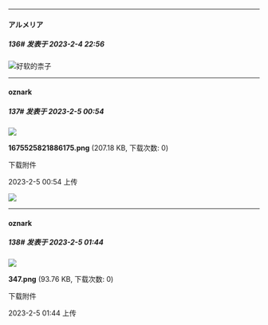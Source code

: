 
*****

####  アルメリア  
##### 136#       发表于 2023-2-4 22:56

<img src="https://static.saraba1st.com/image/smiley/face2017/037.png" referrerpolicy="no-referrer">好软的柰子


*****

####  oznark  
##### 137#       发表于 2023-2-5 00:54

<img src="https://img.saraba1st.com/forum/202302/04/095448qxu9z45x68duv9gx.png" referrerpolicy="no-referrer">

<strong>1675525821886175.png</strong> (207.18 KB, 下载次数: 0)

下载附件

2023-2-5 00:54 上传

<img src="https://p.sda1.dev/9/89c35cb09b002f85591f77075a750825/ezgif-2-1633494561.gif" referrerpolicy="no-referrer">


*****

####  oznark  
##### 138#       发表于 2023-2-5 01:44

<img src="https://img.saraba1st.com/forum/202302/04/104441rj5roh8bz5jtjjjb.png" referrerpolicy="no-referrer">

<strong>347.png</strong> (93.76 KB, 下载次数: 0)

下载附件

2023-2-5 01:44 上传


